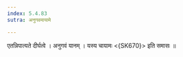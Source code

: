 ```yaml
---
index: 5.4.83
sutra: अनुगवमायामे

---
```

 एतन्निपात्यते दीर्घत्वे । अनुगवं यानम् । यस्य चायामः <{SK670}> इति समासः ॥